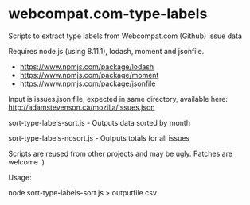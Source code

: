 # webcompat.com-type-labels
Scripts to extract type labels from Webcompat.com (Github) issue data

Requires node.js (using 8.11.1), lodash, moment and jsonfile.
- https://www.npmjs.com/package/lodash
- https://www.npmjs.com/package/moment
- https://www.npmjs.com/package/jsonfile


Input is issues.json file, expected in same directory, available here: http://adamstevenson.ca/mozilla/issues.json

sort-type-labels-sort.js - Outputs data sorted by month

sort-type-labels-nosort.js - Outputs totals for all issues

Scripts are reused from other projects and may be ugly. Patches are welcome :)

Usage:

node sort-type-labels-sort.js > outputfile.csv
